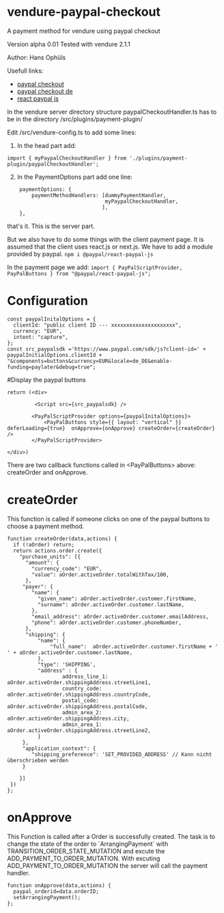 # vendure-paypal-checkout
A payment method for vendure using paypal checkout

Version alpha 0.01
Tested with vendure 2.1.1

Author: Hans Ophüls

Usefull links:

- [paypal checkout](https://developer.paypal.com/docs/checkout/)
- [paypal checkout de](https://www.paypal.com/de/business/checkout)
- [react paypal js](https://www.npmjs.com/package/@paypal/react-paypal-js)


In the vendure server directory structure paypalCheckoutHandler.ts has to be in the directory /src/plugins/payment-plugin/

Edit  /src/vendure-config.ts to add some lines:

1. In the head part add:
```
import { myPaypalCheckoutHandler } from './plugins/payment-plugin/paypalCheckoutHandler';
```

2. In the PaymentOptions part add one line: 
```
    paymentOptions: {
        paymentMethodHandlers: [dummyPaymentHandler,
                                myPaypalCheckoutHandler,
                               ],
    },
```

that's it. This is the server part.

But we also have to do some things with the client payment page.
It is assumed that the client uses react.js or next.js.
We have to add a module provided by paypal.
```npm i @paypal/react-paypal-js```


In the payment page we add:
```import { PayPalScriptProvider, PayPalButtons } from "@paypal/react-paypal-js";```

# Configuration
```
const paypalInitalOptions = {
  clientId: "public client ID --- xxxxxxxxxxxxxxxxxxxxx",
  currency: "EUR",
  intent: "capture",
};
const src_paypalsdk ='https://www.paypal.com/sdk/js?client-id=' + paypalInitialOptions.clientId + "&components=buttons&currency=EUR&locale=de_DE&enable-funding=paylater&debug=true";
```

#Display the paypal buttons
```
return (<div>

         <Script src={src_paypalsdk} />
        
        <PayPalScriptProvider options={paypalInitalOptions}>
            <PayPalButtons style={{ layout: "vertical" }} deferLoading={true}  onApprove={onApprove} createOrder={createOrder} />
        </PayPalScriptProvider>

</div>)
```
There are two callback functions called in &lt;PayPalButtons&gt; above: createOrder and onApprove.

# createOrder
This function is called if someone clicks on one of the paypal buttons to choose a payment method.
```
function createOrder(data,actions) {
  if (!aOrder) return;
  return actions.order.create({
    "purchase_units": [{
      "amount": {
        "currency_code": "EUR",
        "value": aOrder.activeOrder.totalWithTax/100,
      },
     "payer": {
        "name": {
          "given_name": aOrder.activeOrder.customer.firstName,
          "surname": aOrder.activeOrder.customer.lastName,
        },
        "email_address": aOrder.activeOrder.customer.emailAddress, 
        "phone": aOrder.activeOrder.customer.phoneNumber, 
      },
      "shipping": {
          "name": {
              "full_name":  aOrder.activeOrder.customer.firstName + ' ' + aOrder.activeOrder.customer.lastName,
          },
          "type": 'SHIPPING',
          "address" : {
                  address_line_1: aOrder.activeOrder.shippingAddress.streetLine1,
                  country_code: aOrder.activeOrder.shippingAddress.countryCode,
                  postal_code: aOrder.activeOrder.shippingAddress.postalCode,
                  admin_area_2: aOrder.activeOrder.shippingAddress.city,
                  admin_area_1: aOrder.activeOrder.shippingAddress.streetLine2,
          }
     },
     "application_context": {
        "shipping_preference": 'SET_PROVIDED_ADDRESS' // Kann nicht überschrieben werden
     }

    }]
 })
};
```

# onApprove 
This Function is called after a Order is successfully created.
The task is to change the state of the order to ´ArrangingPayment´ with TRANSITION_ORDER_STATE_MUTATION and excute the ADD_PAYMENT_TO_ORDER_MUTATION.
With excuting ADD_PAYMENT_TO_ORDER_MUTATION  the server will call the payment handler.

```
function onApprove(data,actions) {
  paypal_orderid=data.orderID;
  setArrangingPayment();
};
```
